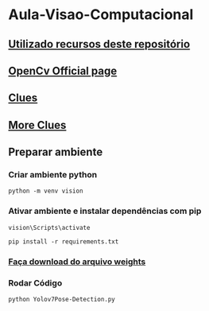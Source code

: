 # Aula-Visao-Computacional

## [Utilizado recursos deste repositório](https://github.com/WongKinYiu/yolov7.git)

## [OpenCv Official page](https://docs.opencv.org/4.x/d1/dfb/intro.html)

## [Clues](https://stackabuse.com/real-time-pose-estimation-from-video-in-python-with-yolov7/)

## [More Clues](https://learnopencv.com/yolov7-object-detection-paper-explanation-and-inference/)

## Preparar ambiente

### Criar ambiente python
```SHELL
python -m venv vision
```

### Ativar ambiente e instalar dependências com pip
```SHELL
vision\Scripts\activate
```

```SHELL
pip install -r requirements.txt
```

### [Faça download do arquivo weights](https://github.com/WongKinYiu/yolov7/releases/download/v0.1/yolov7-w6-pose.pt)

### Rodar Código
```SHELL
python Yolov7Pose-Detection.py
```
